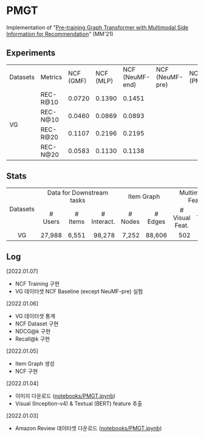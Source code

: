 # PMGT

Implementation of "[Pre-training Graph Transformer with Multimodal Side Information for Recommendation](https://arxiv.org/abs/2010.12284)" (MM'21)

## Experiments

<table>
  <tr>
    <td>Datasets</td>
    <td>Metrics</td>
    <td>NCF (GMF)</td>
    <td>NCF (MLP)</td>
    <td>NCF (NeuMF-end)</td>
    <td>NCF (NeuMF-pre)</td>
    <td>NCF (PMGT)</td>
  </tr>
  <tr>
    <td rowspan="5">VG</td>
  </tr>
  <tr>
    <td>REC-R@10</td>
    <td>0.0720</td>
    <td>0.1390</td>
    <td>0.1451</td>
    <td></td>
    <td></td>
  </tr>
  <tr>
    <td>REC-N@10</td>
    <td>0.0460</td>
    <td>0.0869</td>
    <td>0.0893</td>
    <td></td>
    <td></td>
  </tr>
  <tr>
    <td>REC-R@20</td>
    <td>0.1107</td>
    <td>0.2196</td>
    <td>0.2195</td>
    <td></td>
    <td></td>
  </tr>
  <tr>
    <td>REC-N@20</td>
    <td>0.0583</td>
    <td>0.1130</td>
    <td>0.1138</td>
    <td></td>
    <td></td>
  </tr>
</table>

## Stats

<table>
  <tr>
    <td rowspan="2" style="text-align:center">Datasets</td>
    <td colspan="3" style="text-align:center">Data for Downstream tasks</td>
    <td colspan="2" style="text-align:center">Item Graph</td>
    <td colspan="2" style="text-align:center">Multimodal Feat.</td>
  </tr>
  <tr>
    <td style="text-align:center"># Users</td>
    <td style="text-align:center" ># Items</td>
    <td style="text-align:center"># Interact.</td>
    <td style="text-align:center"># Nodes</td>
    <td style="text-align:center"># Edges</td>
    <td style="text-align:center"># Visual Feat.</td>
    <td style="text-align:center"># Textual Feat.</td>
  </tr>
  <tr>
    <td style="text-align:center">VG</td>
    <td style="text-align:right">27,988</td>
    <td style="text-align:right">6,551</td>
    <td style="text-align:right">98,278</td>
    <td style="text-align:right">7,252</td>
    <td style="text-align:right">88,606</td>
    <td style="text-align:right">502</td>
    <td style="text-align:right">7,252</td>
  </tr>
</table>

## Log

[2022.01.07]  
 - NCF Training 구현  
 - VG 데이터셋 NCF Baseline (except NeuMF-pre) 실험

[2022.01.06]  
 - VG 데이터셋 통계  
 - NCF Dataset 구현  
 - NDCG@k 구현  
 - Recall@k 구현

[2022.01.05]  
 - Item Graph 생성  
 - NCF 구현

[2022.01.04]  
 - 이미지 다운로드 ([notebooks/PMGT.ipynb](notebooks/PMGT.ipynb))  
 - Visual (Inception-v4) & Textual (BERT) feature 추출

[2022.01.03]  
 - Amazon Review 데이터셋 다운로드 ([notebooks/PMGT.ipynb](notebooks/PMGT.ipynb))
